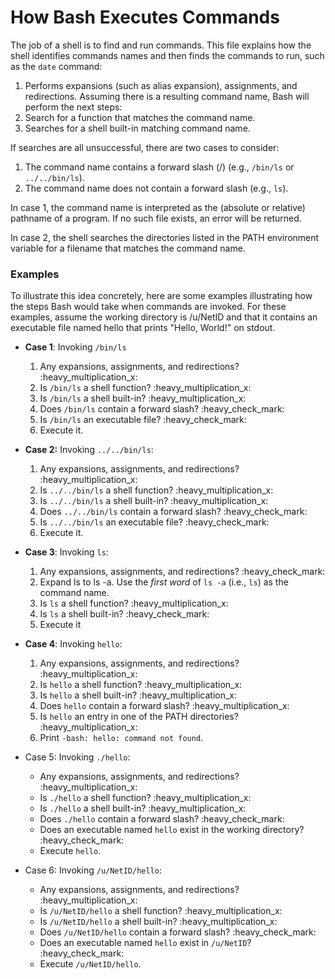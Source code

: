 # How Bash Executes Commands

The job of a shell is to find and run commands. This file explains how the shell identifies commands names and then finds the commands to run, such as the `date` command:

1. Performs expansions (such as alias expansion), assignments, and redirections. Assuming there is a resulting command name, Bash will perform the next steps:
2. Search for a function that matches the command name.
3. Searches for a shell built-in matching command name.&#x20;

If searches are all unsuccessful, there are two cases to consider:

1. The command name contains a forward slash (/) (e.g., `/bin/ls` or `../../bin/ls`).
2. The command name does not contain a forward slash (e.g., `ls`).

In case 1, the command name is interpreted as the (absolute or relative) pathname of a program. If no such file exists, an error will be returned.&#x20;

In case 2, the shell searches the directories listed in the PATH environment variable for a filename that matches the command name.&#x20;

### Examples

To illustrate this idea concretely, here are some examples illustrating how the steps Bash would take when commands are invoked. For these examples, assume the working directory is /u/NetID and that it contains an executable file named hello that prints "Hello, World!" on stdout.&#x20;

* **Case 1**: Invoking `/bin/ls`
  1. Any expansions, assignments, and redirections? :heavy\_multiplication\_x:
  2. Is `/bin/ls` a shell function? :heavy\_multiplication\_x:
  3. Is `/bin/ls` a shell built-in?  :heavy\_multiplication\_x:
  4. Does `/bin/ls` contain a forward slash? :heavy\_check\_mark:
  5. Is `/bin/ls` an executable file?  :heavy\_check\_mark:
  6. Execute it.
* **Case 2:** Invoking `../../bin/ls`:&#x20;
  1. Any expansions, assignments, and redirections? :heavy\_multiplication\_x:
  2. Is `../../bin/ls` a shell function? :heavy\_multiplication\_x:
  3. Is `../../bin/ls` a shell built-in?  :heavy\_multiplication\_x:
  4. Does `../../bin/ls` contain a forward slash? :heavy\_check\_mark:
  5. Is `../../bin/ls` an executable file?  :heavy\_check\_mark:
  6. Execute it.
* **Case 3**: Invoking `ls`:&#x20;
  1. Any expansions, assignments, and redirections? :heavy\_check\_mark:&#x20;
  2. Expand ls to ls -a. Use the _first word_ of `ls -a` (i.e., `ls`) as the command name.
  3. Is `ls` a shell function? :heavy\_multiplication\_x:
  4. Is `ls` a shell built-in?  :heavy\_check\_mark:
  5. Execute it
*   **Case 4**: Invoking `hello`:

    1. Any expansions, assignments, and redirections? :heavy\_multiplication\_x:
    2. Is `hello` a shell function? :heavy\_multiplication\_x:
    3. Is `hello` a shell built-in?  :heavy\_multiplication\_x:
    4. Does `hello` contain a forward slash? :heavy\_multiplication\_x:
    5. Is `hello` an entry in one of the PATH directories? :heavy\_multiplication\_x:
    6. Print `-bash: hello: command not found`.


* Case 5: Invoking `./hello`:
  * Any expansions, assignments, and redirections? :heavy\_multiplication\_x:
  * Is `./hello` a shell function? :heavy\_multiplication\_x:
  * Is `./hello` a shell built-in?  :heavy\_multiplication\_x:
  * Does `./hello` contain a forward slash? :heavy\_check\_mark:
  * Does an executable named `hello` exist in the working directory? :heavy\_check\_mark:
  * Execute `hello`.
* Case 6: Invoking `/u/NetID/hello`:
  * Any expansions, assignments, and redirections? :heavy\_multiplication\_x:
  * Is `/u/NetID/hello` a shell function? :heavy\_multiplication\_x:
  * Is `/u/NetID/hello` a shell built-in?  :heavy\_multiplication\_x:
  * Does `/u/NetID/hello` contain a forward slash? :heavy\_check\_mark:
  * Does an executable named `hello` exist in `/u/NetID`? :heavy\_check\_mark:
  * Execute `/u/NetID/hello`.

